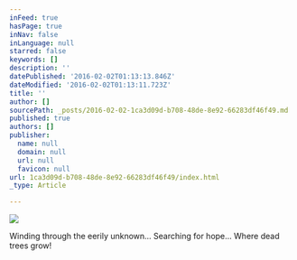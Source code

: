 ```yaml
---
inFeed: true
hasPage: true
inNav: false
inLanguage: null
starred: false
keywords: []
description: ''
datePublished: '2016-02-02T01:13:13.846Z'
dateModified: '2016-02-02T01:13:11.723Z'
title: ''
author: []
sourcePath: _posts/2016-02-02-1ca3d09d-b708-48de-8e92-66283df46f49.md
published: true
authors: []
publisher:
  name: null
  domain: null
  url: null
  favicon: null
url: 1ca3d09d-b708-48de-8e92-66283df46f49/index.html
_type: Article

---
```

![](https://s3-us-west-2.amazonaws.com/the-grid-img/p/93ee6993aeb0e9627fff7e3896d7cbb6a347e65b.jpg)

Winding through the eerily unknown... Searching for hope... Where dead trees grow!